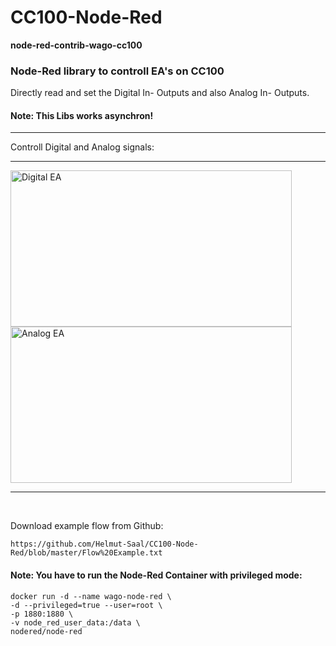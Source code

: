 # CC100-Node-Red
<b>node-red-contrib-wago-cc100</b><br/>
<H3>Node-Red library to controll EA's on CC100</H3>

Directly read and set the Digital In- Outputs and also Analog In- Outputs.<br/>
<H4>Note: This Libs works asynchron!</H4>
<hr>
Controll Digital and Analog signals:
<hr>
<img src="https://github.com/Helmut-Saal/CC100-Node-Red/blob/master/Digital.png" alt="Digital EA" height="250px" width="450px" align="left">
<img src="https://github.com/Helmut-Saal/CC100-Node-Red/blob/master/Analog.png" alt="Analog EA" height="250px" width="450px"">
<hr>
<br/>

Download example flow from Github:<br/>
```
https://github.com/Helmut-Saal/CC100-Node-Red/blob/master/Flow%20Example.txt
 ```

<H4>Note: You have to run the Node-Red Container with privileged mode:</H4>
                                                                                                                             
 ```
docker run -d --name wago-node-red \
-d --privileged=true --user=root \
-p 1880:1880 \
-v node_red_user_data:/data \
nodered/node-red
 ```
